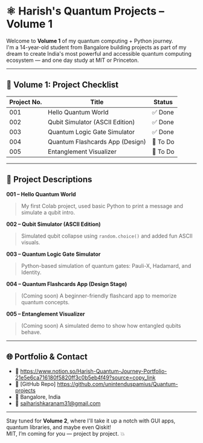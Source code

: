 # ⚛️ Harish's Quantum Projects – Volume 1

Welcome to **Volume 1** of my quantum computing + Python journey.  
I'm a 14-year-old student from Bangalore building projects as part of my dream to create India's most powerful and accessible quantum computing ecosystem — and one day study at MIT or Princeton.

---

## 📘 Volume 1: Project Checklist

| Project No. | Title                             | Status |
|-------------|------------------------------------|--------|
| 001         | Hello Quantum World                | ✅ Done |
| 002         | Qubit Simulator (ASCII Edition)    | ✅ Done |
| 003         | Quantum Logic Gate Simulator       | ✅ Done |
| 004         | Quantum Flashcards App (Design)    | 🔲 To Do |
| 005         | Entanglement Visualizer            | 🔲 To Do |

---

## 🧠 Project Descriptions

**001 – Hello Quantum World**  
> My first Colab project, used basic Python to print a message and simulate a qubit intro.

**002 – Qubit Simulator (ASCII Edition)**  
> Simulated qubit collapse using `random.choice()` and added fun ASCII visuals.

**003 – Quantum Logic Gate Simulator**  
> Python-based simulation of quantum gates: Pauli-X, Hadamard, and Identity.

**004 – Quantum Flashcards App (Design Stage)**  
> (Coming soon) A beginner-friendly flashcard app to memorize quantum concepts.

**005 – Entanglement Visualizer**  
> (Coming soon) A simulated demo to show how entangled qubits behave.

---

## 🌐 Portfolio & Contact

- 🧠 https://www.notion.so/Harish-Quantum-Journey-Portfolio-21e5e6ca716180f5820ff3c0b5eb4f49?source=copy_link
- 📁 [GitHub Repo] https://github.com/unintenduspamius/Quantum-projects
- 📍 Bangalore, India
- 📧 saiharishkaranam31@gmail.com 

---

Stay tuned for **Volume 2**, where I'll take it up a notch with GUI apps, quantum libraries, and maybe even Qiskit!  
MIT, I’m coming for you — project by project. 💥
